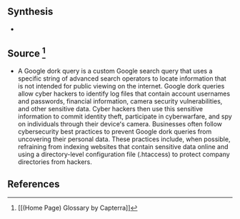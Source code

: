 ## Synthesis
- 
## Source [^1]
- A Google dork query is a custom Google search query that uses a specific string of advanced search operators to locate information that is not intended for public viewing on the internet. Google dork queries allow cyber hackers to identify log files that contain account usernames and passwords, financial information, camera security vulnerabilities, and other sensitive data. Cyber hackers then use this sensitive information to commit identity theft, participate in cyberwarfare, and spy on individuals through their deviceʻs camera. Businesses often follow cybersecurity best practices to prevent Google dork queries from uncovering their personal data. These practices include, when possible, refraining from indexing websites that contain sensitive data online and using a directory-level configuration file (.htaccess) to protect company directories from hackers.
## References

[^1]: [[(Home Page) Glossary by Capterra]]
